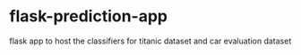 # flask-prediction-app
flask app to host the classifiers for titanic dataset and car evaluation dataset
